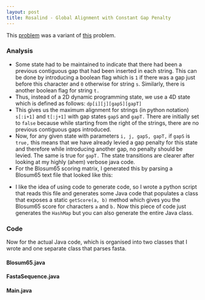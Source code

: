 ```yaml
---
layout: post
title: Rosalind - Global Alignment with Constant Gap Penalty
---
```


This [problem](http://rosalind.info/problems/gcon/) was a variant of [this](http://rosalind.info/problems/glob/) problem.

### Analysis

*  Some state had to be maintained to indicate that there had been a previous contiguous gap that had been inserted in each string. This can be done by introducing a boolean flag which is `1` if there was a gap just before this character and `0` otherwise for string `s`. Similarly, there is another boolean flag for string `t.`
*  Thus, instead of a 2D dynamic programming state, we use a 4D state which is defined as follows: `dp[i][j][gapS][gapT]`
*  This gives us the maximum alignment for strings (in python notation) `s[:i+1]` and `t[:j+1]` with gap states `gapS` and `gapT.` There are initially set to `false` because while starting from the right of the strings, there are no previous contiguous gaps introduced.
*  Now, for any given state with parameters `i, j, gapS, gapT,` if `gapS` is `true,` this means that we have already levied a gap penalty for this state and therefore while introducing another gap, no penalty should be levied. The same is true for `gapT.` The state transitions are clearer after looking at my highly (ahem) verbose java code.
*  For the Blosum65 scoring matrix, I generated this by parsing a Blosum65 text file that looked like this:

<script src="https://gist.github.com/adijo/bd6672f6eac212294004e3a68f4e62ad.js"></script>

*  I like the idea of using code to generate code, so I wrote a python script that reads this file and generates some Java code that populates a class that exposes a static `getScore(a, b)` method which gives you the Blosum65 score for characters `a` and `b.` Now this piece of code just generates the `HashMap` but you can also generate the entire Java class.

<script src="https://gist.github.com/adijo/1eb53b2bb3e0a3bcb70e55c7c4ad5986.js"></script>

### Code

Now for the actual Java code, which is organised into two classes that I wrote and one separate class that parses fasta.

#### Blosum65.java

<script src="https://gist.github.com/adijo/f60725e3928e1f059634d4793d463c32.js"></script>

#### FastaSequence.java
<script src="https://gist.github.com/adijo/7e81ec8a67d612a0ea515090ab92419f.js"></script>

#### Main.java

<script src="https://gist.github.com/adijo/ede2e6a044069dac2d8197b9ce0c02be.js"></script>



